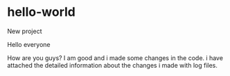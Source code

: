 # hello-world
New project

Hello everyone

How are you guys? I am good and i made some changes in the code. i have attached
the detailed information about the changes i made with log files.
